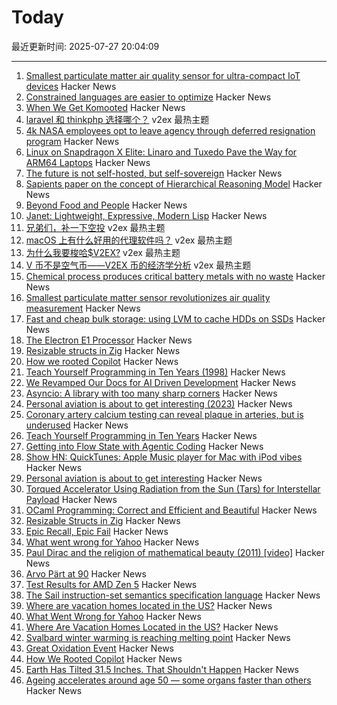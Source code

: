 # Today

最近更新时间: 2025-07-27 20:04:09

--- 
1. [Smallest particulate matter air quality sensor for ultra-compact IoT devices](https://www.bosch-sensortec.com/news/worlds-smallest-particulate-matter-sensor-bmv080.html) Hacker News
2. [Constrained languages are easier to optimize](https://jyn.dev/constrained-languages-are-easier-to-optimize/) Hacker News
3. [When We Get Komooted](https://bikepacking.com/plog/when-we-get-komooted/) Hacker News
4. [laravel 和 thinkphp 选择哪个？](https://www.v2ex.com/t/1147927) v2ex 最热主题
5. [4k NASA employees opt to leave agency through deferred resignation program](https://www.kcrw.com/news/shows/npr/npr-story/nx-s1-5481304) Hacker News
6. [Linux on Snapdragon X Elite: Linaro and Tuxedo Pave the Way for ARM64 Laptops](https://www.linaro.org/blog/linux-on-snapdragon-x-elite/) Hacker News
7. [The future is not self-hosted, but self-sovereign](https://www.robertmao.com/blog/en/the-future-is-not-self-hosted-but-self-sovereign) Hacker News
8. [Sapients paper on the concept of Hierarchical Reasoning Model](https://arxiv.org/abs/2506.21734) Hacker News
9. [Beyond Food and People](https://aeon.co/essays/nietzsches-startling-provocation-youre-edible-and-delicious) Hacker News
10. [Janet: Lightweight, Expressive, Modern Lisp](https://janet-lang.org) Hacker News
11. [兄弟们，补一下空投](https://www.v2ex.com/t/1147952) v2ex 最热主题
12. [macOS 上有什么好用的代理软件吗？](https://www.v2ex.com/t/1147943) v2ex 最热主题
13. [为什么我要梭哈$V2EX?](https://www.v2ex.com/t/1147939) v2ex 最热主题
14. [V 币不是空气币——V2EX 币的经济学分析](https://www.v2ex.com/t/1147929) v2ex 最热主题
15. [Chemical process produces critical battery metals with no waste](https://spectrum.ieee.org/nmc-battery-aspiring-materials) Hacker News
16. [Smallest particulate matter sensor revolutionizes air quality measurement](https://www.bosch-sensortec.com/news/worlds-smallest-particulate-matter-sensor-bmv080.html) Hacker News
17. [Fast and cheap bulk storage: using LVM to cache HDDs on SSDs](https://quantum5.ca/2025/05/11/fast-cheap-bulk-storage-using-lvm-to-cache-hdds-on-ssds/) Hacker News
18. [The Electron E1 Processor](https://www.efficient.computer/announcing-electron-e1-processor) Hacker News
19. [Resizable structs in Zig](https://tristanpemble.com/resizable-structs-in-zig/) Hacker News
20. [How we rooted Copilot](https://research.eye.security/how-we-rooted-copilot/) Hacker News
21. [Teach Yourself Programming in Ten Years (1998)](https://norvig.com/21-days.html) Hacker News
22. [We Revamped Our Docs for AI Driven Development](https://docs.freestyle.sh/blog/docs-revamp) Hacker News
23. [Asyncio: A library with too many sharp corners](https://sailor.li/asyncio) Hacker News
24. [Personal aviation is about to get interesting (2023)](https://www.elidourado.com/p/personal-aviation) Hacker News
25. [Coronary artery calcium testing can reveal plaque in arteries, but is underused](https://www.nytimes.com/2025/07/26/health/coronary-artery-calcium-heart.html) Hacker News
26. [Teach Yourself Programming in Ten Years](https://norvig.com/21-days.html) Hacker News
27. [Getting into Flow State with Agentic Coding](https://kau.sh/blog/agentic-coding-flow-state/) Hacker News
28. [Show HN: QuickTunes: Apple Music player for Mac with iPod vibes](https://furnacecreek.org/quicktunes/) Hacker News
29. [Personal aviation is about to get interesting](https://www.elidourado.com/p/personal-aviation) Hacker News
30. [Torqued Accelerator Using Radiation from the Sun (Tars) for Interstellar Payload](https://arxiv.org/abs/2507.17615) Hacker News
31. [OCaml Programming: Correct and Efficient and Beautiful](https://cs3110.github.io/textbook/cover.html) Hacker News
32. [Resizable Structs in Zig](https://tristanpemble.com/resizable-structs-in-zig/) Hacker News
33. [Epic Recall, Epic Fail](https://taipology.substack.com/p/epic-recall-epic-fail) Hacker News
34. [What went wrong for Yahoo](https://dfarq.homeip.net/what-went-wrong-for-yahoo/) Hacker News
35. [Paul Dirac and the religion of mathematical beauty (2011) [video]](https://www.youtube.com/watch?v=jPwo1XsKKXg) Hacker News
36. [Arvo Pärt at 90](https://www.theguardian.com/music/2025/jul/24/the-god-of-small-things-celebrating-arvo-part-at-90) Hacker News
37. [Test Results for AMD Zen 5](https://www.agner.org/forum/viewtopic.php?t=287&start=10) Hacker News
38. [The Sail instruction-set semantics specification language](https://alasdair.github.io/manual.html) Hacker News
39. [Where are vacation homes located in the US?](https://www.construction-physics.com/p/where-are-vacation-homes-located) Hacker News
40. [What Went Wrong for Yahoo](https://dfarq.homeip.net/what-went-wrong-for-yahoo/) Hacker News
41. [Where Are Vacation Homes Located in the US?](https://www.construction-physics.com/p/where-are-vacation-homes-located) Hacker News
42. [Svalbard winter warming is reaching melting point](https://www.nature.com/articles/s41467-025-60926-8) Hacker News
43. [Great Oxidation Event](https://en.wikipedia.org/wiki/Great_Oxidation_Event) Hacker News
44. [How We Rooted Copilot](https://research.eye.security/how-we-rooted-copilot/) Hacker News
45. [Earth Has Tilted 31.5 Inches. That Shouldn't Happen](https://www.popularmechanics.com/science/environment/a65515974/why-earth-has-tilted-science/) Hacker News
46. [Ageing accelerates around age 50 ― some organs faster than others](https://www.nature.com/articles/d41586-025-02333-z) Hacker News
